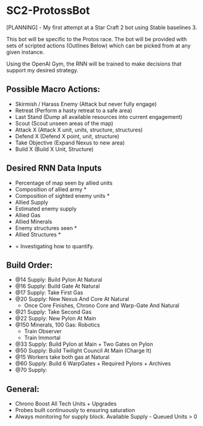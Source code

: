 # SC2-ProtossBot
[PLANNING] - My first attempt at a Star Craft 2 bot using Stable baselines 3.

This bot will be specific to the Protos race. The bot will be provided with sets of scripted actions (Outlines Below) which can be picked from at any given instance.

Using the OpenAI Gym, the RNN will be trained to make decisions that support my desired strategy.


## Possible Macro Actions:
- Skirmish / Harass Enemy (Attack but never fully engage)
- Retreat (Perform a hasty retreat to a safe area)
- Last Stand (Dump all available resources into current engagement)
- Scout (Scout unseen areas of the map)
- Attack X (Attack X unit, units, structure, structures)
- Defend X (Defend X point, unit, structure)
- Take Objective (Expand Nexus to new area)
- Build X (Build X Unit, Structure)

## Desired RNN Data Inputs
- Percentage of map seen by allied units
- Composition of allied army *
- Composition of sighted enemy units *
- Allied Supply
- Estimated enemy supply
- Allied Gas
- Allied Minerals
- Enemy structures seen *
- Allied Structures *
* = Investigating how to quantify.

## Build Order:
- @14 Supply: Build Pylon At Natural
- @16 Supply: Build Gate At Natural
- @17 Supply: Take First Gas
- @20 Supply: New Nexus And Core At Natural
    - Once Core Finishes, Chrono Core and Warp-Gate And Natural
- @21 Supply: Take Second Gas
- @22 Supply: New Pylon At Main
- @150 Minerals, 100 Gas: Robotics
    - Train Observer
    - Train Immortal
- @33 Supply: Build Pylon at Main + Two Gates on Pylon
- @50 Supply: Build Twilight Council At Main (Charge It)
- @15 Workers take both gas at Natural
- @60 Supply: Build 6 WarpGates + Required Pylons + Archives
- @70 Supply:
 
## General:
- Chrono Boost All Tech Units + Upgrades
- Probes built continuously to ensuring saturation
- Always monitoring for supply block. Available Supply - Queued Units > 0